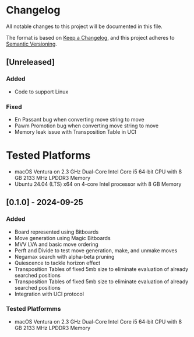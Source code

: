 # Changelog

All notable changes to this project will be documented in this file.

The format is based on [Keep a Changelog](https://keepachangelog.com/en/1.1.0/),
and this project adheres to [Semantic Versioning](https://semver.org/spec/v2.0.0.html).

## [Unreleased]

### Added
- Code to support Linux

### Fixed
- En Passant bug when converting move string to move
- Pawm Promotion bug when converting move string to move
- Memory leak issue with Transposition Table in UCI

# Tested Platforms
- macOS Ventura on 2.3 GHz Dual-Core Intel Core i5 64-bit CPU with 8 GB 2133 MHz LPDDR3 Memory
- Ubuntu 24.04 (LTS) x64 on 4-core Intel processor with 8 GB Memory

## [0.1.0] - 2024-09-25

### Added
- Board represented using Bitboards
- Move generation using Magic Bitboards
- MVV LVA and basic move ordering
- Perft and Divide to test move generation, make, and unmake moves
- Negamax search with alpha-beta pruning
- Quiescence to tackle horizon effect
- Transposition Tables of fixed 5mb size to eliminate evaluation of already searched positions
- Transposition Tables of fixed 5mb size to eliminate evaluation of already searched positions
- Integration with UCI protocol

### Tested Platformms
- macOS Ventura on 2.3 GHz Dual-Core Intel Core i5 64-bit CPU with 8 GB 2133 MHz LPDDR3 Memory
